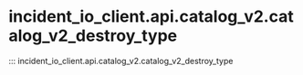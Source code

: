 # incident_io_client.api.catalog_v2.catalog_v2_destroy_type

::: incident_io_client.api.catalog_v2.catalog_v2_destroy_type

